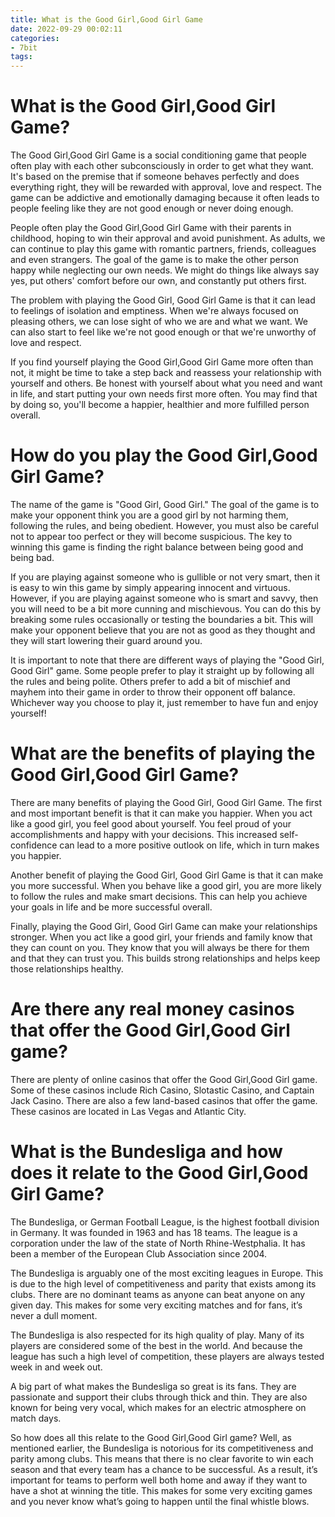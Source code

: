 ```yaml
---
title: What is the Good Girl,Good Girl Game
date: 2022-09-29 00:02:11
categories:
- 7bit
tags:
---
```



#  What is the Good Girl,Good Girl Game?

The Good Girl,Good Girl Game is a social conditioning game that people often play with each other subconsciously in order to get what they want. It's based on the premise that if someone behaves perfectly and does everything right, they will be rewarded with approval, love and respect. The game can be addictive and emotionally damaging because it often leads to people feeling like they are not good enough or never doing enough.

People often play the Good Girl,Good Girl Game with their parents in childhood, hoping to win their approval and avoid punishment. As adults, we can continue to play this game with romantic partners, friends, colleagues and even strangers. The goal of the game is to make the other person happy while neglecting our own needs. We might do things like always say yes, put others' comfort before our own, and constantly put others first.

The problem with playing the Good Girl, Good Girl Game is that it can lead to feelings of isolation and emptiness. When we're always focused on pleasing others, we can lose sight of who we are and what we want. We can also start to feel like we're not good enough or that we're unworthy of love and respect.

If you find yourself playing the Good Girl,Good Girl Game more often than not, it might be time to take a step back and reassess your relationship with yourself and others. Be honest with yourself about what you need and want in life, and start putting your own needs first more often. You may find that by doing so, you'll become a happier, healthier and more fulfilled person overall.

#  How do you play the Good Girl,Good Girl Game?

The name of the game is "Good Girl, Good Girl." The goal of the game is to make your opponent think you are a good girl by not harming them, following the rules, and being obedient. However, you must also be careful not to appear too perfect or they will become suspicious. The key to winning this game is finding the right balance between being good and being bad.

If you are playing against someone who is gullible or not very smart, then it is easy to win this game by simply appearing innocent and virtuous. However, if you are playing against someone who is smart and savvy, then you will need to be a bit more cunning and mischievous. You can do this by breaking some rules occasionally or testing the boundaries a bit. This will make your opponent believe that you are not as good as they thought and they will start lowering their guard around you.

It is important to note that there are different ways of playing the "Good Girl, Good Girl" game. Some people prefer to play it straight up by following all the rules and being polite. Others prefer to add a bit of mischief and mayhem into their game in order to throw their opponent off balance. Whichever way you choose to play it, just remember to have fun and enjoy yourself!

#  What are the benefits of playing the Good Girl,Good Girl Game?

There are many benefits of playing the Good Girl, Good Girl Game. The first and most important benefit is that it can make you happier. When you act like a good girl, you feel good about yourself. You feel proud of your accomplishments and happy with your decisions. This increased self-confidence can lead to a more positive outlook on life, which in turn makes you happier.

Another benefit of playing the Good Girl, Good Girl Game is that it can make you more successful. When you behave like a good girl, you are more likely to follow the rules and make smart decisions. This can help you achieve your goals in life and be more successful overall.

Finally, playing the Good Girl, Good Girl Game can make your relationships stronger. When you act like a good girl, your friends and family know that they can count on you. They know that you will always be there for them and that they can trust you. This builds strong relationships and helps keep those relationships healthy.

#  Are there any real money casinos that offer the Good Girl,Good Girl game?

There are plenty of online casinos that offer the Good Girl,Good Girl game. Some of these casinos include Rich Casino, Slotastic Casino, and Captain Jack Casino. There are also a few land-based casinos that offer the game. These casinos are located in Las Vegas and Atlantic City.

#  What is the Bundesliga and how does it relate to the Good Girl,Good Girl Game?

The Bundesliga, or German Football League, is the highest football division in Germany. It was founded in 1963 and has 18 teams. The league is a corporation under the law of the state of North Rhine-Westphalia.
It has been a member of the European Club Association since 2004.

The Bundesliga is arguably one of the most exciting leagues in Europe. This is due to the high level of competitiveness and parity that exists among its clubs. There are no dominant teams as anyone can beat anyone on any given day. This makes for some very exciting matches and for fans, it’s never a dull moment.

The Bundesliga is also respected for its high quality of play. Many of its players are considered some of the best in the world. And because the league has such a high level of competition, these players are always tested week in and week out.

A big part of what makes the Bundesliga so great is its fans. They are passionate and support their clubs through thick and thin. They are also known for being very vocal, which makes for an electric atmosphere on match days.

So how does all this relate to the Good Girl,Good Girl game? Well, as mentioned earlier, the Bundesliga is notorious for its competitiveness and parity among clubs. This means that there is no clear favorite to win each season and that every team has a chance to be successful. As a result, it’s important for teams to perform well both home and away if they want to have a shot at winning the title. This makes for some very exciting games and you never know what’s going to happen until the final whistle blows.